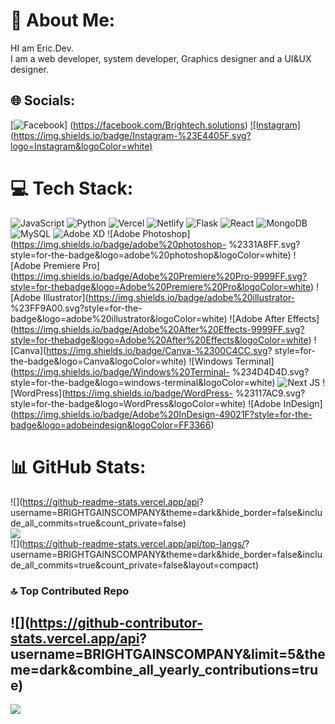
# 💫 About Me:
HI am Eric.Dev.<br>I am a web developer, system developer, Graphics designer and a UI&UX designer.<br>
## 🌐 Socials:
[![Facebook](https://img.shields.io/badge/Facebook-%231877F2.svg?logo=Facebook&logoColor=white)]
(https://facebook.com/Brightech.solutions) [![Instagram](https://img.shields.io/badge/Instagram-%23E4405F.svg?
logo=Instagram&logoColor=white)](https://instagram.com/BRIGHTECH_solutions)
# 💻 Tech Stack:
![JavaScript](https://img.shields.io/badge/javascript-%23323330.svg?style=for-thebadge&logo=javascript&logoColor=%23F7DF1E) ![Python](https://img.shields.io/badge/python-3670A0?style=for-thebadge&logo=python&logoColor=ffdd54) ![Vercel](https://img.shields.io/badge/vercel-%23000000.svg?style=for-thebadge&logo=vercel&logoColor=white) ![Netlify](https://img.shields.io/badge/netlify-%23000000.svg?style=for-thebadge&logo=netlify&logoColor=#00C7B7) ![Flask](https://img.shields.io/badge/flask-%23000.svg?style=for-thebadge&logo=flask&logoColor=white) ![React](https://img.shields.io/badge/react-%2320232a.svg?style=for-thebadge&logo=react&logoColor=%2361DAFB) ![MongoDB](https://img.shields.io/badge/MongoDB-%234ea94b.svg?style=for-thebadge&logo=mongodb&logoColor=white) ![MySQL](https://img.shields.io/badge/mysql-4479A1.svg?style=for-thebadge&logo=mysql&logoColor=white) ![Adobe XD](https://img.shields.io/badge/Adobe%20XD-470137?style=for-thebadge&logo=Adobe%20XD&logoColor=#FF61F6) ![Adobe Photoshop](https://img.shields.io/badge/adobe%20photoshop-
%2331A8FF.svg?style=for-the-badge&logo=adobe%20photoshop&logoColor=white) ![Adobe Premiere Pro]
(https://img.shields.io/badge/Adobe%20Premiere%20Pro-9999FF.svg?style=for-thebadge&logo=Adobe%20Premiere%20Pro&logoColor=white) ![Adobe Illustrator](https://img.shields.io/badge/adobe%20illustrator-
%23FF9A00.svg?style=for-the-badge&logo=adobe%20illustrator&logoColor=white) ![Adobe After Effects]
(https://img.shields.io/badge/Adobe%20After%20Effects-9999FF.svg?style=for-thebadge&logo=Adobe%20After%20Effects&logoColor=white) ![Canva](https://img.shields.io/badge/Canva-%2300C4CC.svg?
style=for-the-badge&logo=Canva&logoColor=white) ![Windows Terminal](https://img.shields.io/badge/Windows%20Terminal-
%234D4D4D.svg?style=for-the-badge&logo=windows-terminal&logoColor=white) ![Next JS](https://img.shields.io/badge/Nextblack?style=for-the-badge&logo=next.js&logoColor=white) ![WordPress](https://img.shields.io/badge/WordPress-
%23117AC9.svg?style=for-the-badge&logo=WordPress&logoColor=white) ![Adobe InDesign]
(https://img.shields.io/badge/Adobe%20InDesign-49021F?style=for-the-badge&logo=adobeindesign&logoColor=FF3366)
# 📊 GitHub Stats:
![](https://github-readme-stats.vercel.app/api?
username=BRIGHTGAINSCOMPANY&theme=dark&hide_border=false&include_all_commits=true&count_private=false)<br/>
![](https://github-readme-streak-stats.herokuapp.com/?user=BRIGHTGAINSCOMPANY&theme=dark&hide_border=false)<br/>
![](https://github-readme-stats.vercel.app/api/top-langs/?
username=BRIGHTGAINSCOMPANY&theme=dark&hide_border=false&include_all_commits=true&count_private=false&layout=compact)
### 🔝 Top Contributed Repo
![](https://github-contributor-stats.vercel.app/api?
username=BRIGHTGAINSCOMPANY&limit=5&theme=dark&combine_all_yearly_contributions=true)
---
[![](https://visitcount.itsvg.in/api?id=BRIGHTGAINSCOMPANY&icon=0&color=0)](https://visitcount.itsvg.in)
<!-- Proudly created with GPRM ( https://gprm.itsvg.in ) -->
